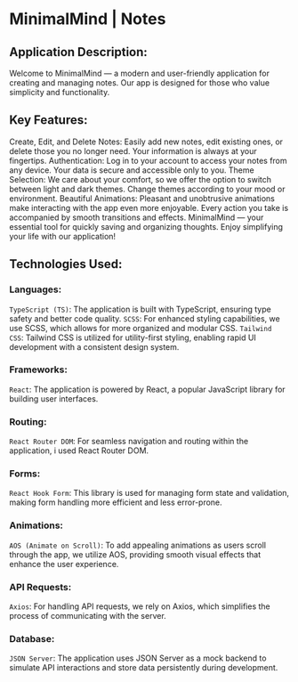# MinimalMind | Notes

## Application Description:
Welcome to MinimalMind — a modern and user-friendly application for creating and managing notes. Our app is designed for those who value simplicity and functionality.

## Key Features:
Create, Edit, and Delete Notes: Easily add new notes, edit existing ones, or delete those you no longer need. Your information is always at your fingertips.
Authentication: Log in to your account to access your notes from any device. Your data is secure and accessible only to you.
Theme Selection: We care about your comfort, so we offer the option to switch between light and dark themes. Change themes according to your mood or environment.
Beautiful Animations: Pleasant and unobtrusive animations make interacting with the app even more enjoyable. Every action you take is accompanied by smooth transitions and effects.
MinimalMind — your essential tool for quickly saving and organizing thoughts. Enjoy simplifying your life with our application!
 ## Technologies Used:
### Languages:
```TypeScript (TS)```: The application is built with TypeScript, ensuring type safety and better code quality.
```SCSS```: For enhanced styling capabilities, we use SCSS, which allows for more organized and modular CSS.
```Tailwind CSS```: Tailwind CSS is utilized for utility-first styling, enabling rapid UI development with a consistent design system.
### Frameworks:
```React```: The application is powered by React, a popular JavaScript library for building user interfaces.
### Routing:
```React Router DOM```: For seamless navigation and routing within the application, i used React Router DOM.
### Forms:
```React Hook Form```: This library is used for managing form state and validation, making form handling more efficient and less error-prone.
### Animations:
```AOS (Animate on Scroll)```: To add appealing animations as users scroll through the app, we utilize AOS, providing smooth visual effects that enhance the user experience.
### API Requests:
```Axios```: For handling API requests, we rely on Axios, which simplifies the process of communicating with the server.
### Database:
```JSON Server```: The application uses JSON Server as a mock backend to simulate API interactions and store data persistently during development.
